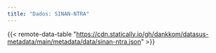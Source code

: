 ```yaml
---
title: "Dados: SINAN-NTRA"
---
```


{{< remote-data-table "https://cdn.statically.io/gh/dankkom/datasus-metadata/main/metadata/data/sinan-ntra.json" >}}
